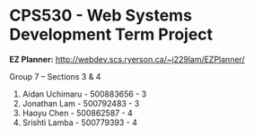 # CPS530 - Web Systems Development Term Project

**EZ Planner:** http://webdev.scs.ryerson.ca/~j229lam/EZPlanner/

Group 7 – Sections 3 & 4

1. Aidan Uchimaru - 500883656 - 3
2. Jonathan Lam - 500792483 - 3
3. Haoyu Chen - 500862587 - 4
4. Srishti Lamba - 500779393 - 4
